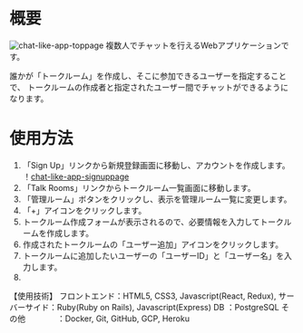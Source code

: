# 概要
![chat-like-app-toppage](https://user-images.githubusercontent.com/50513757/89727048-4873d180-d9d6-11ea-94af-539b65fd5f3c.png)
複数人でチャットを行えるWebアプリケーションです。

誰かが「トークルーム」を作成し、そこに参加できるユーザーを指定することで、
トークルームの作成者と指定されたユーザー間でチャットができるようになります。

# 使用方法
1. 「Sign Up」リンクから新規登録画面に移動し、アカウントを作成します。
！[chat-like-app-signuppage](https://user-images.githubusercontent.com/50513757/89727116-d8b21680-d9d6-11ea-988d-7b44941fe97d.png)
1. 「Talk Rooms」リンクからトークルーム一覧画面に移動します。
1. 「管理ルーム」ボタンをクリックし、表示を管理ルーム一覧に変更します。
1. 「+」アイコンをクリックします。
1. トークルーム作成フォームが表示されるので、必要情報を入力してトークルームを作成します。
1. 作成されたトークルームの「ユーザー追加」アイコンをクリックします。
1. トークルームに追加したいユーザーの「ユーザーID」と「ユーザー名」を入力します。
1. 

【使用技術】
フロントエンド：HTML5, CSS3, Javascript(React, Redux),
サーバーサイド：Ruby(Ruby on Rails), Javascript(Express)
DB                    ：PostgreSQL
その他　　　　：Docker, Git, GitHub, GCP, Heroku
